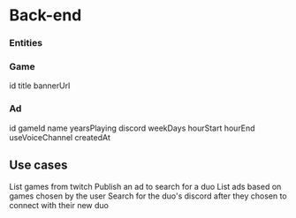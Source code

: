 # Back-end

### Entities

### Game

id
title
bannerUrl

### Ad

id
gameId
name
yearsPlaying
discord
weekDays
hourStart
hourEnd
useVoiceChannel
createdAt

## Use cases

List games from twitch
Publish an ad to search for a duo
List ads based on games chosen by the user
Search for the duo's discord after they chosen to connect with their new duo
